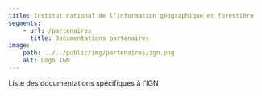 ```yaml
---
title: Institut national de l’information géographique et forestière
segments:
    - url: /partenaires
      title: Documentations partenaires
image:
    path: ../../public/img/partenaires/ign.png
    alt: Logo IGN
---
```


Liste des documentations spécifiques à l’IGN
